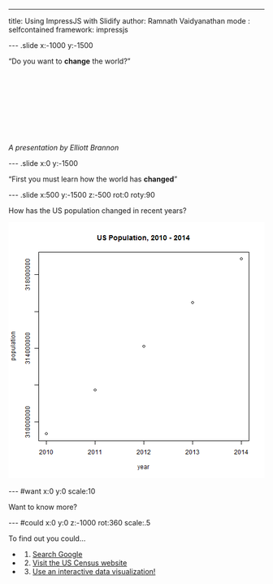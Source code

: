 ---
title: Using ImpressJS with Slidify
author: Ramnath Vaidyanathan
mode  : selfcontained
framework: impressjs


--- .slide x:-1000 y:-1500

<q>Do you want to **change** the world?</q>
<br><br><br><br><br><br><br><br><br><br>
*A presentation by Elliott Brannon*

--- .slide x:0 y:-1500

<q>First you must learn how the world has **changed**</q>

--- .slide x:500 y:-1500 z:-500 rot:0 roty:90

How has the US population changed in recent years?

![plot of chunk unnamed-chunk-1](assets/fig/unnamed-chunk-1-1.png) 

--- #want x:0 y:0 scale:10

Want to know more?

--- #could x:0 y:0 z:-1000 rot:360 scale:.5

To find out you could...

* 1. <a href="http://www.google.com">Search Google</a>
* 2. <a href="http://www.census.gov">Visit the US Census website</a>
* 3. <a href="http://esbrannon.shinyapps.io/shinyapp1">Use an interactive data visualization!</a>
